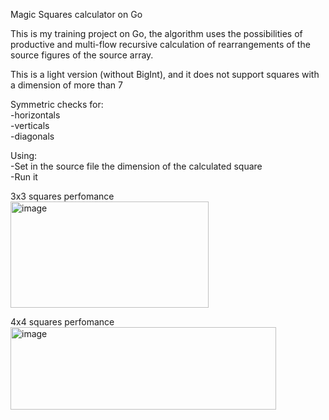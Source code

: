 Magic Squares calculator on Go

This is my training project on Go, the algorithm uses the possibilities of productive and multi-flow recursive calculation of rearrangements of the source figures of the source array.

This is a light version (without BigInt), and it does not support squares with a dimension of more than 7

Symmetric checks for:<br/>
-horizontals<br/>
-verticals<br/>
-diagonals

Using:<br/>
-Set in the source file the dimension of the calculated square<br/>
-Run it

3x3 squares perfomance<br/>
<img width="317" height="170" alt="image" src="https://github.com/user-attachments/assets/3199f8dd-3298-403e-bfcc-5d7a6b5e24c4" />


4x4 squares perfomance<br/>
<img width="425" height="132" alt="image" src="https://github.com/user-attachments/assets/a4fe7422-c881-48ac-a482-9e5c8282bc06" />

